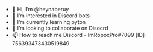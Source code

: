 - 👋 Hi, I’m @heynaberuy
- 👀 I’m interested in Discord bots
- 🌱 I’m currently learning pyton
- 💞️ I’m looking to collaborate on Disocrd
- 📫 How to reach me Discord - ImRopoxPro#7099 [ID]- 756393473430519849

<!---
heynaberuy/heynaberuy is a ✨ special ✨ repository because its `README.md` (this file) appears on your GitHub profile.
You can click the Preview link to take a look at your changes.
--->
